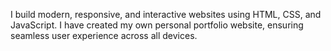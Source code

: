I build modern, responsive, and interactive websites using HTML, CSS, and JavaScript. I have created my own personal portfolio website, ensuring seamless user experience across all devices.
